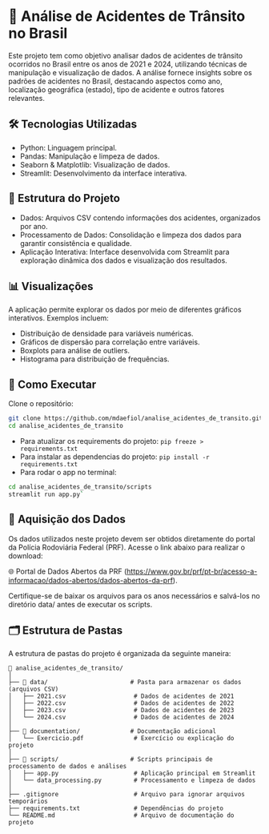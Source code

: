 # 🚗 Análise de Acidentes de Trânsito no Brasil
Este projeto tem como objetivo analisar dados de acidentes de trânsito ocorridos no Brasil entre os anos de 2021 e 2024, utilizando técnicas de manipulação e visualização de dados. A análise fornece insights sobre os padrões de acidentes no Brasil, destacando aspectos como ano, localização geográfica (estado), tipo de acidente e outros fatores relevantes.

## 🛠️ Tecnologias Utilizadas
- Python: Linguagem principal.
- Pandas: Manipulação e limpeza de dados.
- Seaborn & Matplotlib: Visualização de dados.
- Streamlit: Desenvolvimento da interface interativa.

## 📂 Estrutura do Projeto
- Dados: Arquivos CSV contendo informações dos acidentes, organizados por ano.
- Processamento de Dados: Consolidação e limpeza dos dados para garantir consistência e qualidade.
- Aplicação Interativa: Interface desenvolvida com Streamlit para exploração dinâmica dos dados e visualização dos resultados.

## 📊 Visualizações
A aplicação permite explorar os dados por meio de diferentes gráficos interativos. Exemplos incluem:

- Distribuição de densidade para variáveis numéricas.
- Gráficos de dispersão para correlação entre variáveis.
- Boxplots para análise de outliers.
- Histograma para distribuição de frequências.

## 🚀 Como Executar
Clone o repositório:

```bash
git clone https://github.com/mdaefiol/analise_acidentes_de_transito.git
cd analise_acidentes_de_transito
```
- Para atualizar os requirements do projeto: `pip freeze > requirements.txt`
- Para instalar as dependencias do projeto: `pip install -r requirements.txt`
- Para rodar o app no terminal: 
```bash
cd analise_acidentes_de_transito/scripts
streamlit run app.py`
```

## 🔗 Aquisição dos Dados
Os dados utilizados neste projeto devem ser obtidos diretamente do portal da Polícia Rodoviária Federal (PRF). Acesse o link abaixo para realizar o download:

🌐 Portal de Dados Abertos da PRF (https://www.gov.br/prf/pt-br/acesso-a-informacao/dados-abertos/dados-abertos-da-prf).

Certifique-se de baixar os arquivos para os anos necessários e salvá-los no diretório data/ antes de executar os scripts.


## 🗂️ Estrutura de Pastas  
A estrutura de pastas do projeto é organizada da seguinte maneira:

```plaintext
📂 analise_acidentes_de_transito/
│
├── 📂 data/                       # Pasta para armazenar os dados (arquivos CSV)
│   ├── 2021.csv                   # Dados de acidentes de 2021
│   ├── 2022.csv                   # Dados de acidentes de 2022
│   ├── 2023.csv                   # Dados de acidentes de 2023
│   └── 2024.csv                   # Dados de acidentes de 2024
│
├── 📂 documentation/              # Documentação adicional
│   └── Exercicio.pdf              # Exercício ou explicação do projeto
│
├── 📂 scripts/                    # Scripts principais de processamento de dados e análises
│   ├── app.py                     # Aplicação principal em Streamlit
│   └── data_processing.py         # Processamento e limpeza de dados
│
├── .gitignore                     # Arquivo para ignorar arquivos temporários
├── requirements.txt               # Dependências do projeto
└── README.md                      # Arquivo de documentação do projeto
```

